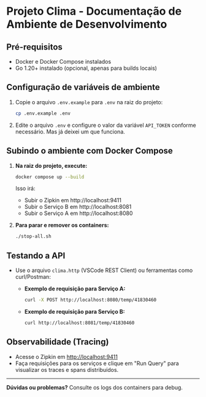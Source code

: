 # Projeto Clima - Documentação de Ambiente de Desenvolvimento

## Pré-requisitos
- Docker e Docker Compose instalados
- Go 1.20+ instalado (opcional, apenas para builds locais)

## Configuração de variáveis de ambiente

1. Copie o arquivo `.env.example` para `.env` na raiz do projeto:
   ```sh
   cp .env.example .env
   ```
2. Edite o arquivo `.env` e configure o valor da variável `API_TOKEN` conforme necessário. Mas já deixei um que funciona.

## Subindo o ambiente com Docker Compose

1. **Na raiz do projeto, execute:**
   ```sh
   docker compose up --build
   ```
   Isso irá:
   - Subir o Zipkin em http://localhost:9411
   - Subir o Serviço B em http://localhost:8081
   - Subir o Serviço A em http://localhost:8080

2. **Para parar e remover os containers:**
   ```sh
   ./stop-all.sh
   ```


## Testando a API

- Use o arquivo `clima.http` (VSCode REST Client) ou ferramentas como curl/Postman:

  - **Exemplo de requisição para Serviço A:**
    ```sh
    curl -X POST http://localhost:8080/temp/41830460
    ```
  - **Exemplo de requisição para Serviço B:**
    ```sh
    curl http://localhost:8081/temp/41830460
    ```

## Observabilidade (Tracing)

- Acesse o Zipkin em [http://localhost:9411](http://localhost:9411)
- Faça requisições para os serviços e clique em "Run Query" para visualizar os traces e spans distribuídos.

---

**Dúvidas ou problemas?**
Consulte os logs dos containers para debug.
